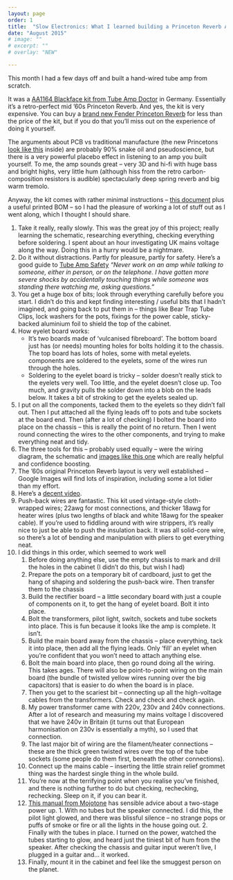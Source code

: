 ```yaml
---
layout: page
order: 1
title:  "Slow Electronics: What I learned building a Princeton Reverb Amplifier"
date: "August 2015"
# image: ""
# excerpt: "" 
# overlay: "NEW"

---
```

 
This month I had a few days off and built a hand-wired tube amp from scratch. 


It was a [AA1164 Blackface kit from Tube Amp Doctor](https://www.tubeampdoctor.com/en/blackface-14-reverb-aa1164-style-amp-kit) in Germany. Essentially it’s a retro-perfect mid ’60s Princeton Reverb. And yes, the kit is very expensive. You can buy a [brand new Fender Princeton Reverb](http://www.thomann.de/gb/fender_68_custom_princeton_reverb.htm) for less than the price of the kit, but if you do that you’ll miss out on the experience of doing it yourself.

The arguments about PCB vs traditional manufacture (the new Princetons [look like this](http://smg.photobucket.com/user/stratdev/media/57%20Twin%20Reissue/web_8297.jpg.html) inside) are probably 90% snake oil and pseudoscience, but there is a very powerful placebo effect in listening to an amp you built yourself. To me, the amp sounds great – very 3D and hi-fi with huge bass and bright highs, very little hum (although hiss from the retro carbon-composition resistors is audible) spectacularly deep spring reverb and big warm tremolo.


Anyway, the kit comes with rather minimal instructions – [this document](https://www.tubeampdoctor.com/media/pdf/80/ee/16/full_documentation_bf-14-rev_3.pdf) plus a useful printed BOM – so I had the pleasure of working a lot of stuff out as I went along, which I thought I should share.

1.  Take it really, really slowly. This was the great joy of this project; really learning the schematic, researching everything, checking everything before soldering. I spent about an hour investigating UK mains voltage along the way. Doing this in a hurry would be a nightmare.
2.  Do it without distractions. Partly for pleasure, partly for safety. Here’s a good guide to [Tube Amp Safety](http://www.aikenamps.com/index.php/safety-tips-for-working-on-tube-amplifiers) _“Never work on an amp while talking to someone, either in person, or on the telephone. I have gotten more severe shocks by accidentally touching things while someone was standing there watching me, asking questions.”_
3.  You get a huge box of bits; look through everything carefully before you start. I didn’t do this and kept finding interesting / useful bits that I hadn’t imagined, and going back to put them in – things like Bear Trap Tube Clips, lock washers for the pots, fixings for the power cable, sticky-backed aluminium foil to shield the top of the cabinet.
4.  How eyelet board works:
    -  It’s two boards made of ‘vulcanised fibreboard’. The bottom board just has (or needs) mounting holes for bolts holding it to the chassis. The top board has lots of holes, some with metal eyelets. components are soldered to the eyelets, some of the wires run through the holes.
    -  Soldering to the eyelet board is tricky – solder doesn’t really stick to the eyelets very well. Too little, and the eyelet doesn’t close up. Too much, and gravity pulls the solder down into a blob on the leads below. It takes a bit of stroking to get the eyelets sealed up.
3.  I put on all the components, tacked them to the eyelets so they didn’t fall out. Then I put attached all the flying leads off to pots and tube sockets at the board end. Then (after a lot of checking) I bolted the board into place on the chassis – this is really the point of no return. Then I went round connecting the wires to the other components, and trying to make everything neat and tidy.
4.  The three tools for this – probably used equally – were the wiring diagram, the schematic and [images like this one](https://robrobinette.com/AA1164_Princeton_Reverb.htm) which are really helpful and confidence boosting.
5.  The ’60s original Princeton Reverb layout is very well established – Google Images will find lots of inspiration, including some a lot tidier than my effort.
6.  Here’s a [decent video](https://www.youtube.com/watch?v=tg7FqJYiwjo).
5.  Push-back wires are fantastic. This kit used vintage-style cloth-wrapped wires; 22awg for most connections, and thicker 18awg for heater wires (plus two lengths of black and white 18awg for the speaker cable). If you’re used to fiddling around with wire strippers, it’s really nice to just be able to push the insulation back. It was all solid-core wire, so there’s a lot of bending and manipulation with pliers to get everything neat.
6.  I did things in this order, which seemed to work well
    1.  Before doing anything else, use the empty chassis to mark and drill the holes in the cabinet (I didn’t do this, but wish I had)
    2.  Prepare the pots on a temporary bit of cardboard, just to get the hang of shaping and soldering the push-back wire. Then transfer them to the chassis
    3.  Build the rectifier board – a little secondary board with just a couple of components on it, to get the hang of eyelet board. Bolt it into place.
    4.  Bolt the transformers, pilot light, switch, sockets and tube sockets into place. This is fun because it looks like the amp is complete. It isn’t.
    5.  Build the main board away from the chassis – place everything, tack it into place, then add all the flying leads. Only ‘fill’ an eyelet when you’re confident that you won’t need to attach anything else.
    6.  Bolt the main board into place, then go round doing all the wiring. This takes ages. There will also be point-to-point wiring on the main board (the bundle of twisted yellow wires running over the big capacitors) that is easier to do when the board is in place.
    7.  Then you get to the scariest bit – connecting up all the high-voltage cables from the transformers. Check and check and check again.
    8.  My power transformer came with 220v, 230v and 240v connections. After a lot of research and measuring my mains voltage I discovered that we have 240v in Britain (it turns out that European harmonisation on 230v is essentially a myth), so I used that connection.
    9.  The last major bit of wiring are the filament/heater connections – these are the thick green twisted wires over the top of the tube sockets (some people do them first, beneath the other connections). 
    10.  Connect up the mains cable – inserting the little strain relief grommet thing was the hardest single thing in the whole build.
    11.  You’re now at the terrifying point when you realise you’ve finished, and there is nothing further to do but checking, rechecking, rechecking. Sleep on it, if you can bear it.
    12.  [This manual from Mojotone](https://www.mojotone.com/manuals/Princeton_Reverb_Manual.pdf) has sensible advice about a two-stage power up.
        1.  With no tubes but the speaker connected. I did this, the pilot light glowed, and there was blissful silence – no strange pops or puffs of smoke or fire or all the lights in the house going out.
        2.  Finally with the tubes in place. I turned on the power, watched the tubes starting to glow, and heard just the tiniest bit of hum from the speaker. After checking the chassis and guitar input weren’t live, I plugged in a guitar and… it worked.
    13.  Finally, mount it in the cabinet and feel like the smuggest person on the planet.